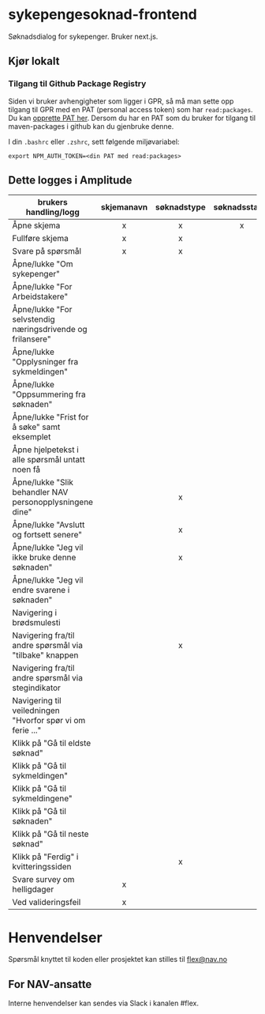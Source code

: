 # sykepengesoknad-frontend
Søknadsdialog for sykepenger. Bruker next.js.

## Kjør lokalt
### Tilgang til Github Package Registry

Siden vi bruker avhengigheter som ligger i GPR, så må man sette opp tilgang til GPR med en PAT (personal access token) som har `read:packages`. Du kan [opprette PAT her](https://github.com/settings/tokens). Dersom du har en PAT som du bruker for tilgang til maven-packages i github kan du gjenbruke denne.

I din `.bashrc` eller `.zshrc`, sett følgende miljøvariabel:

`export NPM_AUTH_TOKEN=<din PAT med read:packages>`

## Dette logges i Amplitude




| brukers handling/logg                                      | skjemanavn | søknadstype | søknadsstatus | spøsmålstag | tekst | svar (hoved) | komponentnavn |
|------------------------------------------------------------|:----------:|:-----------:|:-------------:|:-----------:|:-----:|:------------:|:-------------:|
| Åpne skjema                                                |     x      |      x      |       x       |             |       |              |               |
| Fullføre skjema                                            |     x      |      x      |               |             |       |              |               |
| Svare på spørsmål                                          |     x      |      x      |               |      x      |       |      x       |               |
| Åpne/lukke "Om sykepenger"                                 |            |             |               |             |   x   |              |       x       |
| Åpne/lukke "For Arbeidstakere"                             |            |             |               |             |   x   |              |       x       |
| Åpne/lukke "For selvstendig næringsdrivende og frilansere" |            |             |               |             |   x   |              |       x       |
| Åpne/lukke "Opplysninger fra sykmeldingen"                 |            |             |               |      x      |       |              |       x       |
| Åpne/lukke "Oppsummering fra søknaden"                     |            |             |               |             |       |              |       x       |
| Åpne/lukke "Frist for å søke" samt eksemplet               |            |             |               |             |       |              |       x       |
| Åpne hjelpetekst i alle spørsmål untatt noen få            |            |             |               |      x      |       |              |       x       |
| Åpne/lukke "Slik behandler NAV personopplysningene dine"   |            |      x      |               |             |   x   |              |       x       |
| Åpne/lukke "Avslutt og fortsett senere"                    |            |      x      |               |             |       |              |       x       |
| Åpne/lukke "Jeg vil ikke bruke denne søknaden"             |            |      x      |               |             |       |              |       x       |
| Åpne/lukke "Jeg vil endre svarene i søknaden"              |            |             |               |             |   x   |              |               |
| Navigering i brødsmulesti                                  |            |             |               |             |   x   |              |               |
| Navigering fra/til andre spørsmål via "tilbake" knappen    |            |      x      |               |      x      |   x   |              |               |
| Navigering fra/til andre spørsmål via stegindikator        |            |             |               |      x      |       |              |               |
| Navigering til veiledningen "Hvorfor spør vi om ferie ..." |            |             |               |             |   x   |              |               |
| Klikk på "Gå til eldste søknad"                            |            |             |               |             |   x   |              |       x       |
| Klikk på "Gå til sykmeldingen"                             |            |             |               |             |   x   |              |       x       |
| Klikk på "Gå til sykmeldingene"                            |            |             |               |             |   x   |              |       x       |
| Klikk på "Gå til søknaden"                                 |            |             |               |             |   x   |              |       x       |
| Klikk på "Gå til neste søknad"                             |            |             |               |             |   x   |              |       x       |
| Klikk på "Ferdig" i kvitteringssiden                       |            |      x      |               |             |   x   |              |               |
| Svare survey om helligdager                                |     x      |             |               |             |   x   |      x       |               |
| Ved valideringsfeil                                        |     x      |             |               |      x      |       |              |               |


# Henvendelser

Spørsmål knyttet til koden eller prosjektet kan stilles til flex@nav.no

## For NAV-ansatte

Interne henvendelser kan sendes via Slack i kanalen #flex.
